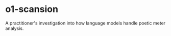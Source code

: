 # o1-scansion
A practitioner's investigation into how language models handle poetic meter analysis.
